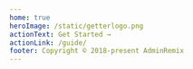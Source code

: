 ```yaml
---
home: true
heroImage: /static/getterlogo.png
actionText: Get Started →
actionLink: /guide/
footer: Copyright © 2018-present AdminRemix
---
```

